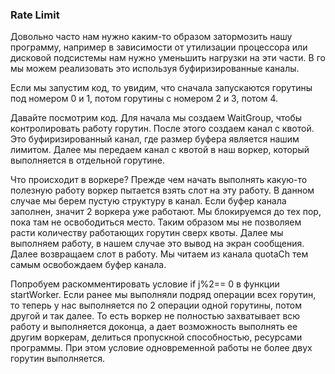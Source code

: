 ### Rate Limit

Довольно часто нам нужно каким-то образом затормозить нашу программу, например в зависимости от утилизации процессора или дисковой подсистемы нам нужно уменьшить нагрузки на эти части. В го мы можем реализовать это используя буфиризированные каналы.

Если мы запустим код, то увидим, что сначала запускаются горутины под номером 0 и 1, потом горутины с номером 2 и 3, потом 4.

Давайте посмотрим код. Для начала мы создаем WaitGroup, чтобы контролировать работу горутин. После этого создаем канал с квотой. Это буфиризированный канал, где размер буфера является нашим лимитом. Далее мы передаем канал с квотой в наш воркер, который выполняется в отдельной горутине.

Что происходит в воркере? Прежде чем начать выполнять какую-то полезную работу воркер пытается взять слот на эту работу. В данном случае мы берем пустую структуру в канал. Если буфер канала заполнен, значит 2 воркера уже работают. Мы блокируемся до тех пор, пока там не освободиться место. Таким образом мы не позволяем расти количеству работающих горутин сверх квоты. Далее мы выполняем работу, в нашем случае это вывод на экран сообщения. Далее возвращаем слот в работу. Мы читаем из канала quotaCh тем самым освобождаем буфер канала.

Попробуем раскомментировать условие if j%2== 0 в функции startWorker. Если ранее мы выполняли подряд операции всех горутин, то теперь у нас выполняется по 2 операции одной горутины, потом другой и так далее. То есть воркер не полностью захватывает всю работу и выполняется доконца, а дает возможность выполнять ее другим воркерам, делиться пропускной способностью, ресурсами программы. При этом условие одновременной работы не более двух горутин выполняется.
